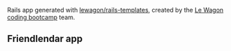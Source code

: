Rails app generated with [lewagon/rails-templates](https://github.com/lewagon/rails-templates), created by the [Le Wagon coding bootcamp](https://www.lewagon.com) team.

Friendlendar app
----------------
